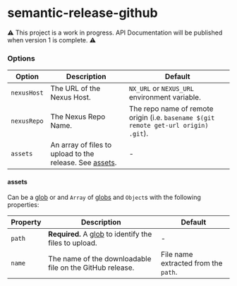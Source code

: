 # semantic-release-github

⚠️ This project is a work in progress. API Documentation will be published when version 1 is complete. ⚠️

### Options

| Option      | Description                                                        | Default                                                                             |
| ----------- | ------------------------------------------------------------------ | ----------------------------------------------------------------------------------- |
| `nexusHost` | The URL of the Nexus Host.                                         | `NX_URL` or `NEXUS_URL` environment variable.                                       |
| `nexusRepo` | The Nexus Repo Name.                                               | The repo name of remote origin (i.e. `basename $(git remote get-url origin) .git`). |
| `assets`    | An array of files to upload to the release. See [assets](#assets). | -                                                                                   |

#### assets

Can be a [glob](https://github.com/isaacs/node-glob#glob-primer) or and `Array` of
[globs](https://github.com/isaacs/node-glob#glob-primer) and `Object`s with the following properties:

| Property | Description                                                                                              | Default                              |
| -------- | -------------------------------------------------------------------------------------------------------- | ------------------------------------ |
| `path`   | **Required.** A [glob](https://github.com/isaacs/node-glob#glob-primer) to identify the files to upload. | -                                    |
| `name`   | The name of the downloadable file on the GitHub release.                                                 | File name extracted from the `path`. |
